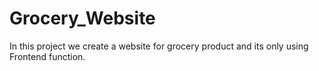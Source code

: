 # Grocery_Website
In this project we create a website for grocery product and its only using Frontend function.
